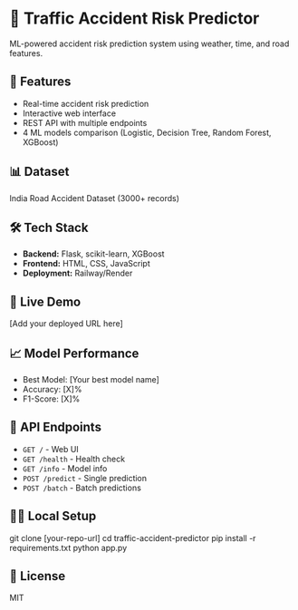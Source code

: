 # 🚗 Traffic Accident Risk Predictor

ML-powered accident risk prediction system using weather, time, and road features.

## 🎯 Features
- Real-time accident risk prediction
- Interactive web interface
- REST API with multiple endpoints
- 4 ML models comparison (Logistic, Decision Tree, Random Forest, XGBoost)

## 📊 Dataset
India Road Accident Dataset (3000+ records)

## 🛠️ Tech Stack
- **Backend:** Flask, scikit-learn, XGBoost
- **Frontend:** HTML, CSS, JavaScript
- **Deployment:** Railway/Render

## 🚀 Live Demo
[Add your deployed URL here]

## 📈 Model Performance
- Best Model: [Your best model name]
- Accuracy: [X]%
- F1-Score: [X]%

## 🔗 API Endpoints
- `GET /` - Web UI
- `GET /health` - Health check
- `GET /info` - Model info
- `POST /predict` - Single prediction
- `POST /batch` - Batch predictions

## 🧑‍💻 Local Setup
git clone [your-repo-url]
cd traffic-accident-predictor
pip install -r requirements.txt
python app.py

## 📝 License
MIT